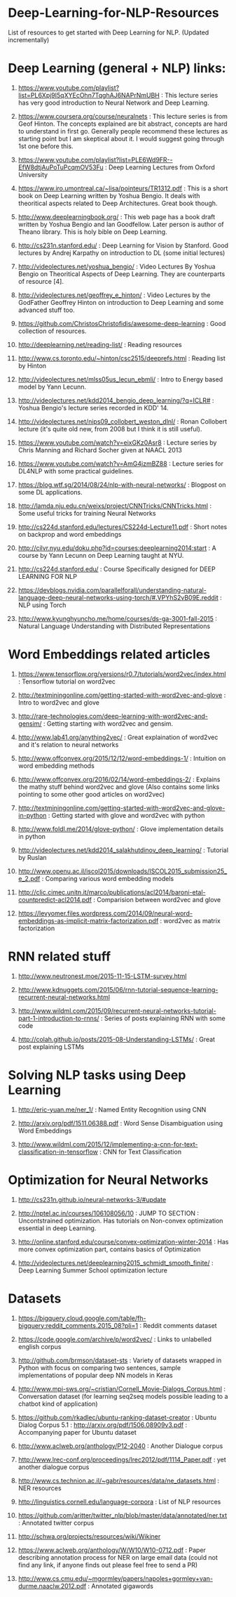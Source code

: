 # Deep-Learning-for-NLP-Resources
List of resources to get started with Deep Learning for NLP. (Updated incrementally) 

# Deep Learning (general + NLP) links:
1. https://www.youtube.com/playlist?list=PL6Xpj9I5qXYEcOhn7TqghAJ6NAPrNmUBH : This lecture series has very 	 	good introduction to Neural Network and Deep Learning.

2. https://www.coursera.org/course/neuralnets : This lecture series is from Geof Hinton. The concepts 		    explained are bit abstract, concepts are hard to understand in first go. Generally people recommend these 	 lectures as starting point but I am skeptical about it. I would suggest going through 1st one before this.

3. https://www.youtube.com/playlist?list=PLE6Wd9FR--EfW8dtjAuPoTuPcqmOV53Fu : Deep Learning Lectures from 		Oxford University 

4. https://www.iro.umontreal.ca/~lisa/pointeurs/TR1312.pdf : This is a short book on Deep Learning written by 	Yoshua Bengio. It deals with theoritical aspects related to Deep Architectures. Great book though.

5. http://www.deeplearningbook.org/ : This web page has a book draft written by Yoshua Bengio and Ian 			Goodfellow. Later person is author of Theano library. This is holy bible on Deep Learning. 

6. http://cs231n.stanford.edu/ : Deep Learning for Vision by Stanford. Good lectures by Andrej Karpathy on introduction to DL (some initial lectures)

7. http://videolectures.net/yoshua_bengio/ : Video Lectures By Yoshua Bengio on Theoritical Aspects of Deep 	Learning. They are counterparts of resource [4]. 

8. http://videolectures.net/geoffrey_e_hinton/ : Video Lectures by the GodFather Geoffrey Hinton on 			introduction to Deep Learning and some advanced stuff too.

9. https://github.com/ChristosChristofidis/awesome-deep-learning : Good collection of resources.

10. http://deeplearning.net/reading-list/ : Reading resources

11. http://www.cs.toronto.edu/~hinton/csc2515/deeprefs.html : Reading list by Hinton

12. http://videolectures.net/mlss05us_lecun_ebmli/ : Intro to Energy based model by Yann Lecunn.

13. http://videolectures.net/kdd2014_bengio_deep_learning/?q=ICLR# : Yoshua Bengio's lecture series recorded in KDD' 14.

14. http://videolectures.net/nips09_collobert_weston_dlnl/ : Ronan Collobert lecture (it's quite old new, from 2008 but I think it is still useful).

15. https://www.youtube.com/watch?v=eixGKz0Asr8 : Lecture series by Chris Manning and Richard Socher given at NAACL 2013 

16. https://www.youtube.com/watch?v=AmG4jzmBZ88 : Lecture series for DL4NLP with some practical guidelines.

17. https://blog.wtf.sg/2014/08/24/nlp-with-neural-networks/ : Blogpost on some DL applications.

18. http://lamda.nju.edu.cn/weixs/project/CNNTricks/CNNTricks.html : Some useful tricks for training Neural Networks

19. http://cs224d.stanford.edu/lectures/CS224d-Lecture11.pdf : Short notes on backprop and word embeddings

20. http://cilvr.nyu.edu/doku.php?id=courses:deeplearning2014:start : A course by Yann Lecunn on Deep Learning taught at NYU.

21. http://cs224d.stanford.edu/ : Course Specifically designed for DEEP LEARNING FOR NLP

22. https://devblogs.nvidia.com/parallelforall/understanding-natural-language-deep-neural-networks-using-torch/#.VPYhS2vB09E.reddit : NLP using Torch

23. http://www.kyunghyuncho.me/home/courses/ds-ga-3001-fall-2015 : Natural Language Understanding with Distributed Representations

# Word Embeddings related articles

1. https://www.tensorflow.org/versions/r0.7/tutorials/word2vec/index.html : Tensorflow tutorial on word2vec

2. http://textminingonline.com/getting-started-with-word2vec-and-glove : Intro to word2vec and glove

3. http://rare-technologies.com/deep-learning-with-word2vec-and-gensim/ : Getting starting with word2vec and gensim.

4. http://www.lab41.org/anything2vec/ : Great explaination of word2vec and it's relation to neural networks

5. http://www.offconvex.org/2015/12/12/word-embeddings-1/ : Intuition on word embedding methods

6. http://www.offconvex.org/2016/02/14/word-embeddings-2/ : Explains the mathy stuff behind word2vec and glove (Also contains some links pointing to some other good articles on word2vec)

7. http://textminingonline.com/getting-started-with-word2vec-and-glove-in-python : Getting started with glove and word2vec with python

8. http://www.foldl.me/2014/glove-python/ : Glove implementation details in python

9. http://videolectures.net/kdd2014_salakhutdinov_deep_learning/ : Tutorial by Ruslan

10. http://www.openu.ac.il/iscol2015/downloads/ISCOL2015_submission25_e_2.pdf : Comparing various word embedding models

11. http://clic.cimec.unitn.it/marco/publications/acl2014/baroni-etal-countpredict-acl2014.pdf : Comparision between word2vec and glove

12. https://levyomer.files.wordpress.com/2014/09/neural-word-embeddings-as-implicit-matrix-factorization.pdf : word2vec as matrix factorization

# RNN related stuff

1. http://www.neutronest.moe/2015-11-15-LSTM-survey.html

2. http://www.kdnuggets.com/2015/06/rnn-tutorial-sequence-learning-recurrent-neural-networks.html

3. http://www.wildml.com/2015/09/recurrent-neural-networks-tutorial-part-1-introduction-to-rnns/ : Series of posts explaining RNN with some code

4. http://colah.github.io/posts/2015-08-Understanding-LSTMs/ : Great post explaining LSTMs

# Solving NLP tasks using Deep Learning

1. http://eric-yuan.me/ner_1/ : Named Entity Recognition using CNN

2. http://arxiv.org/pdf/1511.06388.pdf : Word Sense Disambiguation using Word Embeddings

3. http://www.wildml.com/2015/12/implementing-a-cnn-for-text-classification-in-tensorflow : CNN for Text Classification

# Optimization for Neural Networks

1. http://cs231n.github.io/neural-networks-3/#update

2. http://nptel.ac.in/courses/106108056/10 : JUMP TO SECTION : Uncontstrained optimization. Has tutorials on Non-convex optimization essential in deep Learning.

3. http://online.stanford.edu/course/convex-optimization-winter-2014 : Has more convex optimization part, contains basics of Optimization

4. http://videolectures.net/deeplearning2015_schmidt_smooth_finite/ : Deep Learning Summer School optimization lecture

# Datasets

1. https://bigquery.cloud.google.com/table/fh-bigquery:reddit_comments.2015_08?pli=1 : Reddit comments dataset

2. https://code.google.com/archive/p/word2vec/ : Links to unlabelled english corpus

3. http://github.com/brmson/dataset-sts : Variety of datasets wrapped in Python with focus on comparing two sentences, sample implementations of popular deep NN models in Keras

4. http://www.mpi-sws.org/~cristian/Cornell_Movie-Dialogs_Corpus.html : Conversation dataset (for learning seq2seq models possible leading to a chatbot kind of application)

5. https://github.com/rkadlec/ubuntu-ranking-dataset-creator : Ubuntu Dialog Corpus 
 5.1 : http://arxiv.org/pdf/1506.08909v3.pdf : Accompanying paper for Ubuntu dataset

6. http://www.aclweb.org/anthology/P12-2040 : Another Dialogue corpus

7. http://www.lrec-conf.org/proceedings/lrec2012/pdf/1114_Paper.pdf : yet another dialogue corpus
8. http://www.cs.technion.ac.il/~gabr/resources/data/ne_datasets.html : NER resources

9. http://linguistics.cornell.edu/language-corpora : List of NLP resources

10. https://github.com/aritter/twitter_nlp/blob/master/data/annotated/ner.txt : Annotated twitter corpus

11. http://schwa.org/projects/resources/wiki/Wikiner

12. https://www.aclweb.org/anthology/W/W10/W10-0712.pdf : Paper describing annotation process for NER on large email data (could not find any link, if anyone finds out please feel free to send a PR)

13. http://www.cs.cmu.edu/~mgormley/papers/napoles+gormley+van-durme.naaclw.2012.pdf : Annotated gigawords
